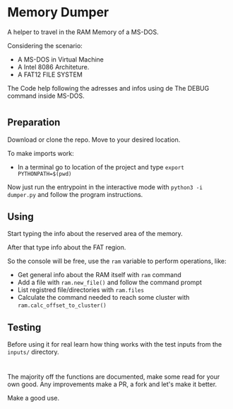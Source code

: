 # Memory Dumper

A helper to travel in the RAM Memory of a MS-DOS.

Considering the scenario:
  - A MS-DOS in Virtual Machine
  - A Intel 8086 Architeture.
  - A FAT12 FILE SYSTEM

The Code help following the adresses and infos using de The DEBUG command inside MS-DOS.

#

## Preparation

Download or clone the repo. Move to your desired location.

To make imports work:
  - In a terminal go to location of the project and type `export PYTHONPATH=$(pwd)`

Now just run the entrypoint in the interactive mode with `python3 -i dumper.py` and follow the program instructions.

## Using

Start typing the info about the reserved area of the memory.

After that type info about the FAT region.

So the console will be free, use the `ram` variable to perform operations, like:
  - Get general info about the RAM itself with `ram` command
  - Add a file with `ram.new_file()` and follow the command prompt
  - List registred file/directories with `ram.files`
  - Calculate the command needed to reach some cluster with `ram.calc_offset_to_cluster()`

## Testing

Before using it for real learn how thing works with the test inputs from the `inputs/` directory.

#


The majority off the functions are documented, make some read for your own good. 
Any improvements make a PR, a fork and let's make it better.

Make a good use.
